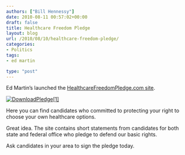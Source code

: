 ```yaml
---
authors: ["Bill Hennessy"]
date: 2010-08-11 00:57:02+00:00
draft: false
title: Healthcare Freedom Pledge
layout: blog
url: /2010/08/10/healthcare-freedom-pledge/
categories:
- Politics
tags:
- ed martin

type: "post"
---
```


Ed Martin’s launched the [HealthcareFreedomPledge.com site](https://healthcarefreedompledge.com/).

 

[![DownloadPledge[1]](https://hennessysview.com/wp-content/uploads/2010/08/DownloadPledge1.png)
](https://healthcarefreedompledge.com/wp-content/uploads/2010/08/DownloadPledge.png)

 

Here you can find candidates who committed to protecting your right to choose your own healthcare options. 

 

Great idea. The site contains short statements from candidates for both state and federal office who pledge to defend our basic rights.

 

Ask candidates in your area to sign the pledge today. 
